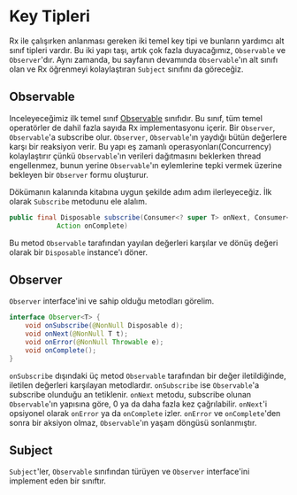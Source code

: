 # Key Tipleri

Rx ile çalışırken anlanması gereken iki temel key tipi ve bunların yardımcı alt sınıf tipleri vardır. Bu iki yapı taşı, artık çok fazla duyacağımız, `Observable` ve `Observer`'dır. Aynı zamanda, bu sayfanın devamında `Observable`'ın alt sınıfı olan ve Rx öğrenmeyi kolaylaştıran `Subject` sınıfını da göreceğiz.


## Observable
Inceleyeceğimiz ilk temel sınıf [Observable](http://reactivex.io/documentation/observable.html) sınıfıdır. Bu sınıf, tüm temel operatörler de dahil fazla sayıda Rx implementasyonu içerir. Bir `Observer`, `Observable`'a subscribe olur. `Observer`, `Observable`'ın yaydığı bütün değerlere karşı bir reaksiyon verir. Bu yapı eş zamanlı operasyonları(Concurrency) kolaylaştırır çünkü `Observable`'ın verileri dağıtmasını beklerken thread engellenmez, bunun yerine `Observable`'ın eylemlerine tepki vermek üzerine bekleyen bir `Observer` formu oluşturur.

Dökümanın kalanında kitabına uygun şekilde adım adım ilerleyeceğiz. İlk olarak `Subscribe` metodunu ele alalım.

```java
public final Disposable subscribe(Consumer<? super T> onNext, Consumer<? super Throwable> onError,
            Action onComplete)
```

Bu metod `Observable` tarafından yayılan değerleri karşılar ve dönüş değeri olarak bir `Disposable` instance'ı döner.

## Observer
`Observer` interface'ini ve sahip olduğu metodları görelim.

```java
interface Observer<T> {
    void onSubscribe(@NonNull Disposable d);
    void onNext(@NonNull T t);
    void onError(@NonNull Throwable e);
    void onComplete();
}
```

`onSubscribe` dışındaki üç metod `Observable` tarafından bir değer iletildiğinde, iletilen değerleri karşılayan metodlardır. `onSubscribe` ise `Observable`'a subscribe olunduğu an tetiklenir. `onNext` metodu, subscribe olunan `Observable`'ın yapısına göre, 0 ya da daha fazla kez çağrılabilir. `onNext`'i opsiyonel olarak `onError` ya da `onComplete` izler. `onError` ve `onComplete`'den sonra bir aksiyon olmaz, `Observable`'ın yaşam döngüsü sonlanmıştır.

## Subject
`Subject`'ler, `Observable` sınıfından türüyen ve `Observer` interface'ini implement eden bir sınıftır. 
